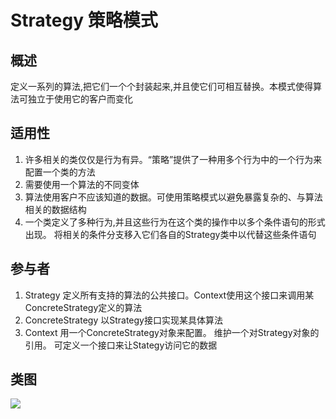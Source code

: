 
# Strategy 策略模式

## 概述
定义一系列的算法,把它们一个个封装起来,并且使它们可相互替换。本模式使得算法可独立于使用它的客户而变化

## 适用性
1. 许多相关的类仅仅是行为有异。“策略”提供了一种用多个行为中的一个行为来配置一个类的方法
2. 需要使用一个算法的不同变体
3. 算法使用客户不应该知道的数据。可使用策略模式以避免暴露复杂的、与算法相关的数据结构
4. 一个类定义了多种行为,并且这些行为在这个类的操作中以多个条件语句的形式出现。 将相关的条件分支移入它们各自的Strategy类中以代替这些条件语句

## 参与者
1. Strategy 定义所有支持的算法的公共接口。Context使用这个接口来调用某ConcreteStrategy定义的算法
2. ConcreteStrategy 以Strategy接口实现某具体算法
3. Context 用一个ConcreteStrategy对象来配置。 维护一个对Strategy对象的引用。 可定义一个接口来让Stategy访问它的数据

## 类图
![](https://i.imgur.com/1B89kGO.png)  


